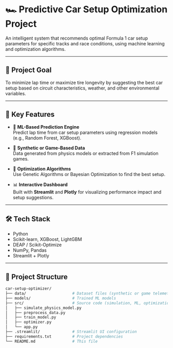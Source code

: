 # 🏎️ Predictive Car Setup Optimization Project

An intelligent system that recommends optimal Formula 1 car setup parameters for specific tracks and race conditions, using machine learning and optimization algorithms.

---

## 🚀 Project Goal

To minimize lap time or maximize tire longevity by suggesting the best car setup based on circuit characteristics, weather, and other environmental variables.

---

## 🔧 Key Features

- 🧠 **ML-Based Prediction Engine**  
  Predict lap time from car setup parameters using regression models (e.g., Random Forest, XGBoost).

- 🧪 **Synthetic or Game-Based Data**  
  Data generated from physics models or extracted from F1 simulation games.

- 🧮 **Optimization Algorithms**  
  Use Genetic Algorithms or Bayesian Optimization to find the best setup.

- 📊 **Interactive Dashboard**  
  Built with **Streamlit** and **Plotly** for visualizing performance impact and setup suggestions.

---

## 🛠 Tech Stack

- Python
- Scikit-learn, XGBoost, LightGBM
- DEAP / Scikit-Optimize
- NumPy, Pandas
- Streamlit + Plotly

---

## 📁 Project Structure

```bash
car-setup-optimizer/
├── data/                    # Dataset files (synthetic or game telemetry)
├── models/                  # Trained ML models
├── src/                     # Source code (simulation, ML, optimization, app)
│   ├── simulate_physics_model.py
│   ├── preprocess_data.py
│   ├── train_model.py
│   ├── optimizer.py
│   └── app.py
├── .streamlit/              # Streamlit UI configuration
├── requirements.txt         # Project dependencies
└── README.md                # This file
